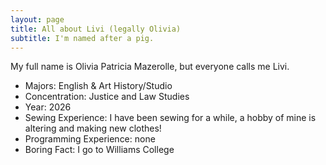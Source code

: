 ```yaml
---
layout: page
title: All about Livi (legally Olivia)
subtitle: I'm named after a pig.
---
```


My full name is Olivia Patricia Mazerolle, but everyone calls me Livi.

* Majors: English & Art History/Studio
* Concentration: Justice and Law Studies 
* Year: 2026
* Sewing Experience: I have been sewing for a while, a hobby of mine is altering and making new clothes!
* Programming Experience: none
* Boring Fact: I go to Williams College
